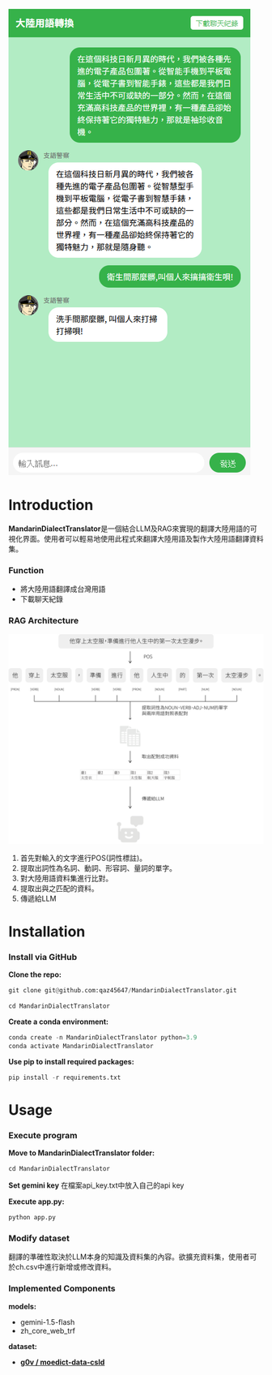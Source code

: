 

![img1](Image/img1.jpg)

# **Introduction**


**MandarinDialectTranslator**是一個結合LLM及RAG來實現的翻譯大陸用語的可視化界面。使用者可以輕易地使用此程式來翻譯大陸用語及製作大陸用語翻譯資料集。

### **Function**

- 將大陸用語翻譯成台灣用語
- 下載聊天紀錄

### **RAG Architecture**

![img2](Image/img2.jpg)

1. 首先對輸入的文字進行POS(詞性標註)。
2. 提取出詞性為名詞、動詞、形容詞、量詞的單字。
3. 對大陸用語資料集進行比對。
4. 提取出與之匹配的資料。
5. 傳遞給LLM

# **Installation**

### **Install via GitHub**

**Clone the repo:**

```python
git clone git@github.com:qaz45647/MandarinDialectTranslator.git
```

```python
cd MandarinDialectTranslator
```

**Create a conda environment:**

```python
conda create -n MandarinDialectTranslator python=3.9
conda activate MandarinDialectTranslator
```

**Use pip to install required packages:**

```python
pip install -r requirements.txt
```

# **Usage**


### **Execute program**

**Move to MandarinDialectTranslator folder:**

```python
cd MandarinDialectTranslator
```

**Set gemini key**
在檔案api_key.txt中放入自己的api key

**Execute app.py:**

```python
python app.py
```

### Modify dataset

翻譯的準確性取決於LLM本身的知識及資料集的內容。欲擴充資料集，使用者可於ch.csv中進行新增或修改資料。

### **Implemented Components**

**models:**

- gemini-1.5-flash
- zh_core_web_trf

**dataset:**

- [**g0v / moedict-data-csld**](https://github.com/g0v/moedict-data-csld)
